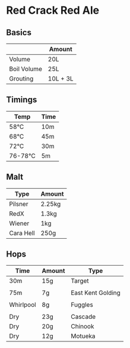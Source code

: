 # Red Crack Red Ale

## Basics

|               | Amount           |
| ------------- |------------------|
| Volume        | 20L              |
| Boil Volume   | 25L              |
| Grouting      | 10L + 3L         |

## Timings
    
| Temp          | Time        |
| ------------- |-------------|
| 58°C          | 10m         |
| 68°C          | 45m         |
| 72°C          | 30m         |
| 76-78°C       | 5m          |

## Malt

| Type          | Amount      |
| ------------- |-------------|
| Pilsner       | 2.25kg      |
| RedX          | 1.3kg       |
| Wiener        | 1kg         |
| Cara Hell     | 250g        |

## Hops

| Time          | Amount      | Type              |
| ------------- |-------------|-------------------|
| 30m           | 15g         | Target            |
|               |             |                   |  
| 75m           | 7g          | East Kent Golding |
|               |             |                   |
| Whirlpool     | 8g          | Fuggles           |
|               |             |                   |
| Dry           | 23g         | Cascade           |
| Dry           | 20g         | Chinook           |
| Dry           | 12g         | Motueka           |